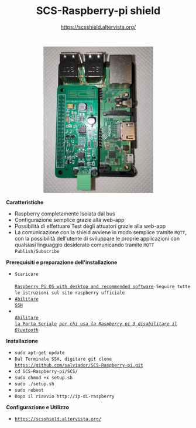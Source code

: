 <p align="center">
  <h1 align="center"> SCS-Raspberry-pi shield</h1>
  <div align="center">
    <a href="https://scsshield.altervista.org/">https://scsshield.altervista.org/</a>
  </div>
</p>

<br>

<p align="center">
  <img src="raspberry.jpg" width="300" />
</p>


**Caratteristiche**

* Raspberry completamente Isolata dal bus
* Configurazione semplice grazie alla web-app
* Possibilità di effettuare Test degli attuatori grazie alla web-app
* La comunicazione con la shield avviene in modo semplice tramite <code>MQTT</code>, con la possibilità dell'utente di sviluppare le proprie applicazioni con qualsiasi linguaggio desiderato comunicando tramite <code>MQTT Publish/Subscribe</code>




**Prerequisiti e preparazione dell'installazione**

* <code>Scaricare <a href="https://www.raspberrypi.org/software/operating-systems/#raspberry-pi-os-32-bit" target="_blank"> Raspberry Pi OS with desktop and recommended software</a>
  Seguire tutte le istruzioni sul sito raspberry ufficiale</code>
* <code><a href="https://phoenixnap.com/kb/enable-ssh-raspberry-pi" target="_blank">Abilitare SSH</a></code>
* <code> <a href="http://projects.privateeyepi.com/home/home-alarm-system-project/wireless-projects/configure-the-serial-port-on-rpi2-and-rpi3" target="_blank">Abilitare la Porta Seriale</a> <u><i>per chi usa la Raspberry pi 3 disabilitare il Bluetooth</i></u></code>


**Installazione**
* <code>sudo apt-get update</code>
* <code>Dal Terminale SSH, digitare git clone https://github.com/salviador/SCS-Raspberry-pi.git</code>
* <code>cd SCS-Raspberry-pi/SCS/</code>
* <code>sudo chmod +x setup.sh</code>
* <code>sudo ./setup.sh</code>
* <code>sudo reboot</code>
* <code>Dopo il riavvio http://ip-di-raspberry</code>

**Configurazione e Utilizzo**
* <code><a href="https://scsshield.altervista.org/">https://scsshield.altervista.org/</a></code>
